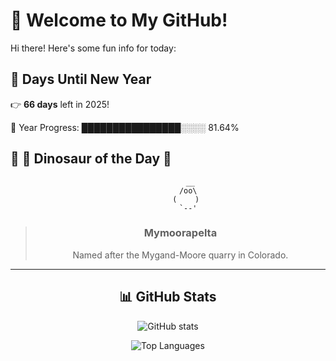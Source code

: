 # 🦖 Welcome to My GitHub!

Hi there! Here's some fun info for today:

## 📅 Days Until New Year
👉 **66 days** left in 2025!

📅 Year Progress: ████████████████░░░░ 81.64%

## 🌟 🦕 Dinosaur of the Day 🌟

<div align="center">

```text
          __
         /oo\
        (    )
         `--'
```

> ### **Mymoorapelta**
> Named after the Mygand-Moore quarry in Colorado.

---

## 📊 GitHub Stats
![GitHub stats](https://github-readme-stats.vercel.app/api?username=MAadinP&show_icons=true&theme=tokyonight)

![Top Languages](https://github-readme-stats.vercel.app/api/top-langs/?username=MAadinP&layout=compact&theme=tokyonight&cache_seconds=1)


</div>